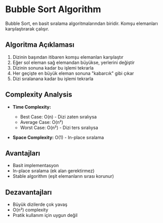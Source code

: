 # Bubble Sort Algorithm

Bubble Sort, en basit sıralama algoritmalarından biridir. Komşu elemanları karşılaştırarak çalışır.

## Algoritma Açıklaması

1. Dizinin başından itibaren komşu elemanları karşılaştır
2. Eğer sol eleman sağ elemandan büyükse, yerlerini değiştir
3. Dizinin sonuna kadar bu işlemi tekrarla
4. Her geçişte en büyük eleman sonuna "kabarcık" gibi çıkar
5. Dizi sıralanana kadar bu işlemi tekrarla

## Complexity Analysis

- **Time Complexity:** 
  - Best Case: O(n) - Dizi zaten sıralıysa
  - Average Case: O(n²)
  - Worst Case: O(n²) - Dizi ters sıralıysa
  
- **Space Complexity:** O(1) - In-place sıralama

## Avantajları
- Basit implementasyon
- In-place sıralama (ek alan gerektirmez)
- Stable algorithm (eşit elemanların sırası korunur)

## Dezavantajları
- Büyük dizilerde çok yavaş
- O(n²) complexity
- Pratik kullanım için uygun değil
